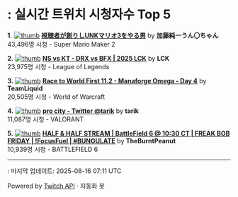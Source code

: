 # : 실시간 트위치 시청자수 Top 5

**1.** [![thumb](https://static-cdn.jtvnw.net/previews-ttv/live_user_kato_junichi0817-320x180.jpg)](https://twitch.tv/加藤純一うん〇ちゃん)
**[視聴者が創りしUNKマリオ3をやる男](https://twitch.tv/加藤純一うん〇ちゃん)** by **加藤純一うん〇ちゃん**<br>43,496명 시청  - Super Mario Maker 2

**2.** [![thumb](https://static-cdn.jtvnw.net/previews-ttv/live_user_lck-320x180.jpg)](https://twitch.tv/LCK)
**[NS vs KT - DRX vs BFX | 2025 LCK](https://twitch.tv/LCK)** by **LCK**<br>23,975명 시청  - League of Legends

**3.** [![thumb](https://static-cdn.jtvnw.net/previews-ttv/live_user_teamliquid-320x180.jpg)](https://twitch.tv/TeamLiquid)
**[Race to World First 11.2 - Manaforge Omega - Day 4](https://twitch.tv/TeamLiquid)** by **TeamLiquid**<br>20,505명 시청  - World of Warcraft

**4.** [![thumb](https://static-cdn.jtvnw.net/previews-ttv/live_user_tarik-320x180.jpg)](https://twitch.tv/tarik)
**[pro city - Twitter @tarik](https://twitch.tv/tarik)** by **tarik**<br>11,087명 시청  - VALORANT

**5.** [![thumb](https://static-cdn.jtvnw.net/previews-ttv/live_user_theburntpeanut-320x180.jpg)](https://twitch.tv/TheBurntPeanut)
**[HALF & HALF STREAM | BattleField 6 @ 10:30 CT | FREAK BOB FRIDAY | !FocusFuel | #BUNGULATE](https://twitch.tv/TheBurntPeanut)** by **TheBurntPeanut**<br>10,939명 시청  - BATTLEFIELD 6


---
: 마지막 업데이트: 2025-08-16 07:11 UTC

Powered by [Twitch API](https://dev.twitch.tv/docs/api/reference) · 자동화 봇